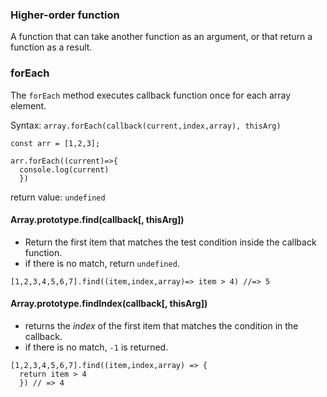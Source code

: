 ### Higher-order function
A function that can take another function as an argument, or that return a function as a result.


### forEach

The `forEach` method executes callback function once for each array element.

Syntax: ```array.forEach(callback(current,index,array), thisArg)```

```
const arr = [1,2,3];

arr.forEach((current)=>{
  console.log(current)
  })

```

return value: ```undefined```


#### Array.prototype.find(callback[, thisArg])

- Return the first item that matches the test condition inside the callback function.
- if there is no match, return ```undefined```.

```
[1,2,3,4,5,6,7].find((item,index,array)=> item > 4) //=> 5

```

#### Array.prototype.findIndex(callback[, thisArg])

- returns the *index* of the first item that matches the condition in the callback.
- if there is no match, ```-1``` is returned.
```
[1,2,3,4,5,6,7].find((item,index,array) => {
  return item > 4
  }) // => 4
```

